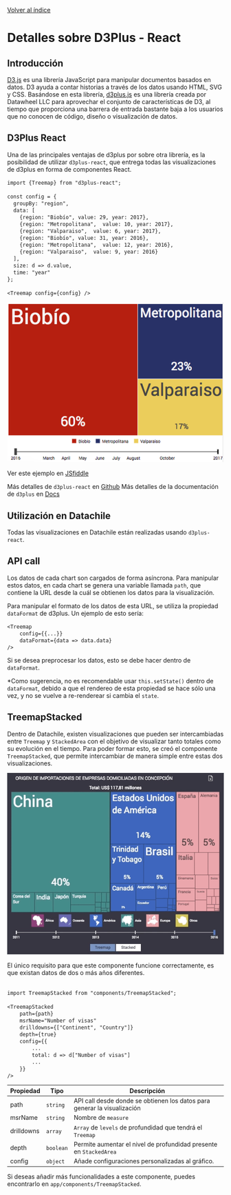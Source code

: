 [Volver al índice](general.md)

# Detalles sobre D3Plus - React

## Introducción
[D3.js](general.md) es una librería JavaScript para manipular documentos basados en datos. D3 ayuda a contar historias a través de los datos usando HTML, SVG y CSS. Basándose en esta librería, [d3plus.js](http://d3plus.org) es una librería creada por Datawheel LLC para aprovechar el conjunto de características de D3, al tiempo que proporciona una barrera de entrada bastante baja a los usuarios que no conocen de código, diseño o visualización de datos.

## D3Plus React
Una de las principales ventajas de d3plus por sobre otra librería, es la posibilidad de utilizar `d3plus-react`, que entrega todas las visualizaciones de d3plus en forma de componentes React.

```JSX
import {Treemap} from "d3plus-react";

const config = {
  groupBy: "region",
  data: [
    {region: "Biobío", value: 29, year: 2017},
    {region: "Metropolitana",  value: 10, year: 2017},
    {region: "Valparaiso",  value: 6, year: 2017},
    {region: "Biobío", value: 31, year: 2016},
    {region: "Metropolitana",  value: 12, year: 2016},
    {region: "Valparaiso",  value: 9, year: 2016}
  ],
  size: d => d.value,
  time: "year"
};

<Treemap config={config} />
```

![Treemap](img/treemap.png)

Ver este ejemplo en [JSfiddle](https://jsfiddle.net/252k2gaa/5/)

Más detalles de `d3plus-react` en [Github](https://github.com/d3plus/d3plus-react/)
Más detalles de la documentación de `d3plus` en [Docs](http://d3plus.org/docs/)

## Utilización en Datachile
Todas las visualizaciones en Datachile están realizadas usando `d3plus-react`. 

## API call
Los datos de cada chart son cargados de forma asíncrona. Para manipular estos datos, en cada chart se genera una variable llamada `path`, que contiene la URL desde la cuál se obtienen los datos para la visualización.

Para manipular el formato de los datos de esta URL, se utiliza la propiedad `dataFormat` de d3plus. Un ejemplo de esto sería:

```JSX
<Treemap
    config={{...}}
    dataFormat={data => data.data}
/>
```

Si se desea preprocesar los datos, esto se debe hacer dentro de `dataFormat`.

*Como sugerencia, no es recomendable usar `this.setState()` dentro de `dataFormat`, debido a que el rendereo de esta propiedad se hace sólo una vez, y no se vuelve a re-renderear si cambia el `state`.

## TreemapStacked
Dentro de Datachile, existen visualizaciones que pueden ser intercambiadas entre `Treemap` y `StackedArea` con el objetivo de visualizar tanto totales como su evolución en el tiempo. Para poder formar esto, se creó el componente `TreemapStacked`, que permite intercambiar de manera simple entre estas dos visualizaciones. 

![Stack](img/treemapstacked.gif)

El único requisito para que este componente funcione correctamente, es que existan datos de dos o más años diferentes.

```JSX

import TreemapStacked from "components/TreemapStacked";

<TreemapStacked
    path={path}
    msrName="Number of visas"
    drilldowns={["Continent", "Country"]}
    depth={true}
    config={{
        ...
        total: d => d["Number of visas"]
        ...
    }}
/>
```

| Propiedad | Tipo | Descripción |
| --- | --- | --- |
| path | `string` | API call desde donde se obtienen los datos para generar la visualización |
| msrName | `string` | Nombre de `measure` |
| drilldowns | `array` | `Array` de `levels` de profundidad que tendrá el `Treemap` |
| depth | `boolean` | Permite aumentar el nivel de profundidad presente en `StackedArea` |
| config | `object` | Añade configuraciones personalizadas al gráfico. |

Si deseas añadir más funcionalidades a este componente, puedes encontrarlo en `app/components/TreemapStacked`.
